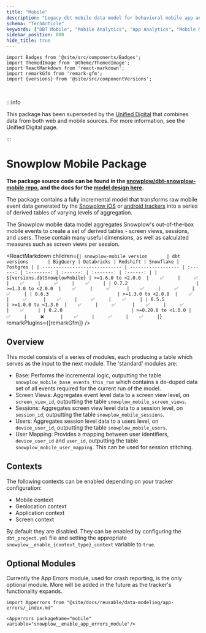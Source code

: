 ```yaml
---
title: "Mobile"
description: "Legacy dbt mobile data model for behavioral mobile app analytics and user engagement tracking."
schema: "TechArticle"
keywords: ["DBT Mobile", "Mobile Analytics", "App Analytics", "Mobile Models", "Mobile DBT", "App DBT"]
sidebar_position: 800
hide_title: true
---
```


```mdx-code-block
import Badges from '@site/src/components/Badges';
import ThemedImage from '@theme/ThemedImage';
import ReactMarkdown from 'react-markdown';
import remarkGfm from 'remark-gfm';
import {versions} from '@site/src/componentVersions';
```

<Badges badgeType="dbt-package Release" pkg="mobile"></Badges>&nbsp;
<Badges badgeType="Maintained"></Badges>&nbsp;
<Badges badgeType="SCL"></Badges>

:::info

This package has been superseded by the [Unified Digital](/docs/modeling-your-data/modeling-your-data-with-dbt/dbt-models/dbt-unified-data-model/index.md) that combines data from both web and mobile sources. For more information, see the Unified Digital page.

:::

# Snowplow Mobile Package

**The package source code can be found in the [snowplow/dbt-snowplow-mobile repo](https://github.com/snowplow/dbt-snowplow-mobile), and the docs for the [model design here](https://snowplow.github.io/dbt-snowplow-mobile/#!/overview/snowplow_mobile).**

The package contains a fully incremental model that transforms raw mobile event data generated by the [Snowplow iOS](/docs/sources/trackers/mobile-trackers/previous-versions/objective-c-tracker/index.md) or [android trackers](/docs/sources/trackers/mobile-trackers/previous-versions/android-tracker/index.md) into a series of derived tables of varying levels of aggregation.

The Snowplow mobile data model aggregates Snowplow's out-of-the-box mobile events to create a set of derived tables - screen views, sessions, and users. These contain many useful dimensions, as well as calculated measures such as screen views per session.

<p align="center">
<ThemedImage
alt='Mobile Package data flow'
sources={{
light: require('./images/mobile-process-light.drawio.png').default,
dark: require('./images/mobile-process-dark.drawio.png').default
}}
/>
</p>

<ReactMarkdown children={`
| snowplow-mobile version       | dbt versions       | BigQuery | Databricks | Redshift | Snowflake | Postgres |
| ----------------------------- | ------------------ | :------: | :--------: | :------: | :-------: | :------: |
| ${versions.dbtSnowplowMobile} | >=1.6.0 to <2.0.0  |    ✅     |     ✅      |    ✅     |     ✅     |    ✅     |
| 0.7.2                         | >=1.3.0 to <2.0.0  |    ✅     |     ✅      |    ✅     |     ✅     |    ✅     |
| 0.6.3                         | >=1.3.0 to <2.0.0  |    ✅     |     ✅      |    ✅     |     ✅     |    ✅     |
| 0.5.5                         | >=1.0.0 to <1.3.0  |    ✅     |     ✅      |    ✅     |     ✅     |    ✅     |
| 0.2.0                         | >=0.20.0 to <1.0.0 |    ✅     |     ❌      |    ✅     |     ✅     |    ✅     |
`} remarkPlugins={[remarkGfm]} />

## Overview

This model consists of a series of modules, each producing a table which serves as the input to the next module. The 'standard' modules are:

- Base: Performs the incremental logic, outputting the table `snowplow_mobile_base_events_this_run` which contains a de-duped data set of all events required for the current run of the model.
- Screen Views: Aggregates event level data to a screen view level, on `screen_view_id`, outputting the table `snowplow_mobile_screen_views`.
- Sessions: Aggregates screen view level data to a session level, on `session_id`, outputting the table `snowplow_mobile_sessions`.
- Users: Aggregates session level data to a users level, on `device_user_id`, outputting the table `snowplow_mobile_users`.
- User Mapping: Provides a mapping between user identifiers, `device_user_id` and `user_id`, outputting the table `snowplow_mobile_user_mapping`. This can be used for session stitching.

## Contexts

The following contexts can be enabled depending on your tracker configuration:

- Mobile context
- Geolocation context
- Application context
- Screen context

By default they are disabled. They can be enabled by configuring the `dbt_project.yml` file and setting the appropriate `snowplow__enable_{context_type}_context` variable to `true`.

## Optional Modules

Currently the App Errors module, used for crash reporting, is the only optional module. More will be added in the future as the tracker's functionality expands.

```mdx-code-block
import Apperrors from "@site/docs/reusable/data-modeling/app-errors/_index.md"

<Apperrors packageName="mobile" variable="snowplow__enable_app_errors_module"/>
```
